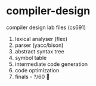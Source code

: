 # compiler-design
compiler design lab files (cs691)

1. lexical analyser (flex)
2. parser (yacc/bison)
3. abstract syntax tree
4. symbol table
5. intermediate code generation
6. code optimization
7. finals - ?/60 🫠
